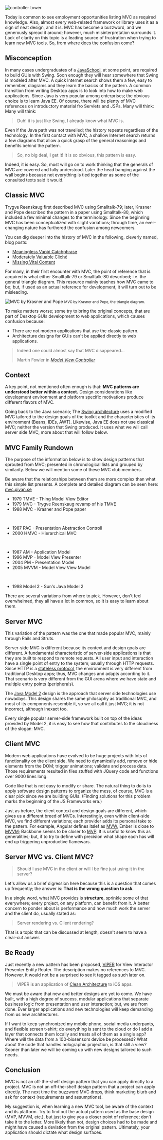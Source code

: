 <div class="row row_max_w">
  <div class="col-xs-12">
    <img class="img-responsive" alt="controller tower" src="/img/control_tower.jpg">
  </div>
</div>

<p>
  Today is common to see employment opportunities listing MVC as required knowledge.
  Also, almost every web-related framework or library uses it as a sign of neat design, and it is.
  MVC has become a buzzword, and we generously spread it around; however, much misinterpretation
  surrounds it. 
  Lack of clarity on this topic is a leading source of frustration when trying to learn new MVC tools.
  So, from where does the confusion come?
</p>

## Misconception

<p>
  In many cases undergraduates of a 
  <a href="http://www.joelonsoftware.com/articles/ThePerilsofJavaSchools.html">JavaSchool</a>,
  at some point, are required to build GUIs with Swing.
  Soon enough they will hear somewhere that Swing is modeled after MVC.
  A quick Internet search shows them a few, easy to remember, diagrams and they learn the basics of the pattern.
  A common transition from writing Desktop apps is to look into how to make web applications.
  Since Java is very popular among enterprises;
  the obvious choice is to learn Java EE.
  Of course, there will be plenty of MVC references on introductory material fro Servlets and JSPs. Many will think:
  Many will think:
  <blockquote>
    Duh! it is just like Swing, I already know what MVC is. 
  </blockquote> 
</p>

<p>
  Even if the Java path was not travelled; the history repeats regardless of the technology. 
  In the first contact with MVC, 
  a shallow Internet search returns a few diagrams that allow a quick grasp 
  of the general reasonings and benefits behind the pattern.
  <blockquote>
    So, no big deal, I get it! It is so obvious, this pattern is easy. 
  </blockquote>
  Indeed, it is easy. So, most will go on to work thinking that the generals of MVC are covered and fully understood. Later the head banging against the wall begins because not everything is tied together as some of the consulted texts said it would.
</p>

## Classic MVC

<p>
  Trygve Reenskaug first described MVC using Smalltalk-79; later, Krasner and Pope described the pattern in a paper using Smalltalk-80, which included a few minimal changes to the terminology. Since the beginning MVC has been conceptualized with slight variations; through time, an ever-changing nature has furthered the confusion among newcomers.
</p>

<p>
  You can dig deeper into the history of MVC in the following, cleverly named, blog posts: 
  <ul>
    <li>
      <a href="http://www.sicpers.info/2014/01/meaningless-vapid-catchphrase/">Meaningless Vapid Catchphrase</a>
    </li>
    <li>
      <a href="http://www.sicpers.info/2014/02/moderately-valuable-cliche/">Moderately Valuable Cliché</a>
    </li>
    <li>
      <a href="http://www.sicpers.info/2014/02/missing-vital-content/">Missing Vital Content</a>
    </li>
  </ul>
</p>

<p>
  For many, in their first encounter with MVC, the point of reference that is acquired is what either Smalltalk-79 or Smalltalk-80 described; i.e. the general triangle diagram. This resource mainly teaches how MVC came to be; but, if used as an actual reference for development, it will turn out to be misleading.
</p>

<p class="text-center">
  <img class="img-responsive" alt="MVC by Krasner and Pope" src="/img/mvc_krasner_pope.png">
  <small>MVC by Krasner and Pope, the triangle diagram.</small>
</p>

<p>
  To make matters worse;
  some try to bring the original concepts, that are part of Desktop GUIs development to web applications, which causes confusion because:
  <ul>
    <li>
      There are not modern applications that use the classic pattern.
    </li>
    <li>
      Architecture designs for GUIs can't be applied directly to web applications.
    </li>
  </ul>
</p>

<blockquote>
  <p>
    Indeed one could almost say that MVC disappeared... 
  </p>
  <footer>
    Martin Fowler in 
    <a href="http://martinfowler.com/eaaDev/uiArchs.html#ModelViewController">
      <cite title="Model View Controller">Model View Controller</cite>
    </a>
  </footer>
</blockquote>

## Context

<p>
  A key point, not mentioned often enough is that:
  <b>MVC patterns are understood better within a context.</b>
  Design considerations like development environment and platform specific motivations produce different flavors of MVC.
</p>

<p>
  Going back to the Java scenario; 
  The <a href="http://www.oracle.com/technetwork/java/architecture-142923.html">
  Swing architecture</a> uses a modified MVC tailored to the design goals of the toolkit and 
  the characteristics of its environment (Beans, IDEs, AWT). 
  Likewise, Java EE does not use classical MVC;
  neither the version that Swing produced.
  It uses what we will call server side MVC, more about that will follow below.
</p>

## MVC Family Rundown

<p>
  The purpose of the information below is to show design patterns
  that sprouted from MVC;
  presented in chronological lists and grouped by similarity.
  Below we will mention some of these MVC club members.
</p>

<p>
  Be aware that the relationships between them are more complex than what this simple list presents.
  A complete and detailed diagram can be seen here:
  <a target="_blank" href="http://mvc.givan.se/">mvc.givan.se</a> 
</p>

<ul>
  <li>1979 TMVE - Thing Model View Editor</li>
  <li>1979 MVC - Trygve Reenskaug revamp of his TMVE</li>
  <li>1988 MVC - Krasner and Pope paper</li>
</ul>
<br>

<ul>
  <li>1987 PAC - Presentation Abstraction Controll</li>
  <li>2000 HMVC - Hierarchical MVC</li>
</ul>
<br>

<ul>
  <li>1987 AM - Application Model</li>
  <li>1996 MVP - Model View Presenter</li>
  <li>2004 PM - Presentation Model</li>
  <li>2005 MVVM - Model View View Model</li>
</ul>
<br>

<ul>
  <li>1998 Model 2 - Sun's Java Model 2</li>
</ul>

<p>
  There are several variations from where to pick. However, don't feel overwhelmed, they all have a lot in common, so it is easy to learn about them.
</p>

## Server MVC

<p>
  This variation of the pattern was the one that made popular MVC, mainly through Rails and Struts.
</p>

<p>
  Server-side MVC is different because its context and design goals are different.
  A fundamental characteristic of server-side applications is that they are built to respond to 
  remote requests. 
  All user input and interaction have a single point of entry to the system; usually through HTTP requests. Since HTTP is a 
  <a href="http://en.wikipedia.org/wiki/Stateless_protocol">stateless protocol</a>, the environment is very different from traditional Desktop apps; thus, MVC changes and adapts according to it.
  That scenario is very different from the GUI arena where we have state and multiple entry points (peripherals).
</p>

<p>
  The <a href="http://en.wikipedia.org/wiki/Model_2">Java Model 2</a> design is the approach that server side technologies use nowadays.
  This design shares the same philosophy as traditional MVC, and most of its components resemble it,
  so we all call it just MVC; it is not incorrect, although inexact too.
</p>

<p>
  Every single popular server-side framework built on top of the ideas provided by Model 2, it is easy to see how that contributes to the cloudiness of the slogan: MVC.
</p>

## Client MVC
<p>
  Modern web applications have evolved to be huge projects with lots of functionality on the client side.
  We need to dynamically add, remove or hide elements from the DOM; trigger animations; validate and process data.
  Those requirements resulted in files stuffed with JQuery code and functions over 9000 lines long.
<p>

</p>
  Code like that is not easy to modify or share. 
  The natural thing to do is to apply software design patterns to organize the mess, of course, MVC is a clear pick since we are building GUIs.
  (Finding solutions for this problem marks the beginning of the JS Frameworks era.)
</p>

<p>
  Just as before, the client context and design goals are different, which gives us a different breed of MVCs.
  Interestingly, even within client-side MVC, we find different variations; 
  each provider adds its personal take to the pattern.
  For example, 
  Angular defines itslef as 
  <a href="https://plus.google.com/+AngularJS/posts/aZNVhj355G2">MVW</a>,
  Ember is close to
  <a href="http://www.wekeroad.com/2014/05/28/the-frustratingly-lovable-crazy-making-huggable-ball-of-whack-that-is-ember-js/">MVVM</a>;
  Backbone seems to be closer to
  <a href="http://addyosmani.com/blog/understanding-mvc-and-mvp-for-javascript-and-backbone-developers/">MVP</a>.
  It is useful to know this as generalities; but, if to try to define with precision what shape each has will end up triggering unproductive flamewars.
</p>

## Server MVC vs. Client MVC?

<blockquote>    
  Should I use MVC in the client or will I be fine just using it in the server?
</blockquote>    

<p>
  Let's allow us a brief digression here because this is a question that comes up frequently;
  the answer is: <b>That is the wrong question to ask</b>.
</p>

<p>
  In a single word, what MVC provides is <b>structure</b>, sprinkle some of that everywhere;
  every project, on any platform, can benefit from it.
  A better concern to ponder about is performance and how much work the server and the client do, usually stated as:

  <blockquote>Server rendering vs. Client rendering?</blockquote>

  That is a topic that can be discussed at length, doesn't seem to have a clear-cut answer.
</p>

## Be Ready

<p>
  Just recently a new pattern has been proposed, 
  <a href="https://mutualmobile.com/resources/meet-viper-mutual-mobiles-application-of-clean-architecture-for-ios-apps">VIPER</a>
  for View Interactor Presenter Entity Router.
  The description makes no references to MVC. However, it would not be a surprised to see it tagged as such later on.
</p>

<blockquote>
  VIPER is an application of 
  <a href="http://blog.8thlight.com/uncle-bob/2012/08/13/the-clean-architecture.html">Clean Architecture</a>
  to iOS apps.
</blockquote>

<p>
  We must be aware that new and better designs are yet to come.
  We have built, with a high degree of success, modular applications that 
  separate business logic from presentation and user interaction;
  but, we are from done.
  Ever larger applications and new technologies will keep demanding from us new architectures.
</p>

<p>
  If I want to keep synchronized my mobile phone, social media underpants, and flexible screen t-shirt;
  do everything is sent to the cloud or do I add a layer that connects them locally and treats all of them as a single app?
  Where will the data from a 100-biosensors device be processed?
  What about the code that handles holographic projection, is that still a view?
  Sooner than later we will be coming up with new designs tailored to such needs.
</p>

## Conclusion

<p>
  MVC is not an off-the-shelf design pattern that you can apply directly to a project.
  MVC is not an off-the-shelf design pattern that a project can apply directly. The next time the buzzword MVC drops, think marketing blurb and ask for context (requirements and assumptions).
</p>

<p>
  My suggestion is, when learning a new MVC tool, be aware of the context and its platform.
  Try to find out the actual pattern used as the base design (MVP, MVVM, etc.), 
  but just to give you a closer point of reference; don't take it to the letter.
  More likely than not, design choices had to be made and might have caused a deviation from the original pattern.
  Ultimately, your application should dictate what design surfaces.
</p>
